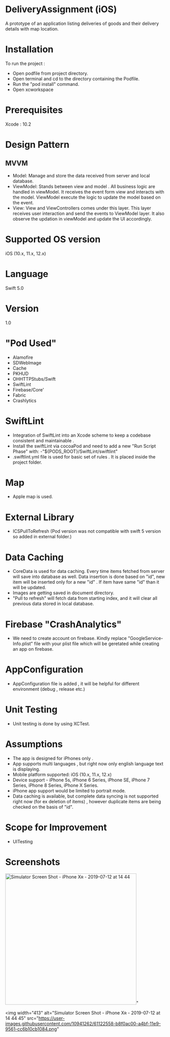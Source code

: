 # DeliveryAssignment (iOS)

A prototype of an application listing deliveries of goods and their delivery details with map location. 

# Installation
To run the project :
- Open podfile from project directory. 
- Open terminal and cd to the directory containing the Podfile.
- Run the "pod install" command.
- Open xcworkspace 

# Prerequisites
Xcode : 10.2

# Design  Pattern
## MVVM
- Model: Manage and store the data received from server  and local database.
- ViewModel: Stands between view and model . All business logic are handled in viewModel. It receives the event form view and interacts with the model. ViewModel execute the logic to update the model based on the event.
- View: View and ViewControllers comes under this layer. This layer receives user interaction and send the events to ViewModel layer. It also observe the updation in viewModel and update the UI accordingly. 



# Supported OS version
 iOS (10.x, 11.x, 12.x)  

# Language 
Swift 5.0

# Version
 1.0 

# "Pod Used"      
- Alamofire
- SDWebImage
- Cache
- PKHUD
- OHHTTPStubs/Swift
- SwiftLint
- Firebase/Core'
- Fabric
- Crashlytics

# SwiftLint
- Integration of SwiftLint into an Xcode scheme to keep a codebase consistent and maintainable .
- Install the swiftLint via cocoaPod and need to add a new "Run Script Phase" with:
-"${PODS_ROOT}/SwiftLint/swiftlint"
- .swiftlint.yml file is used for basic set of rules . It is placed inside the project folder.

# Map
- Apple map is used.

# External Library
- ICSPullToRefresh
(Pod version was not compatible with swift 5 version so added in external folder.)

# Data Caching
- CoreData is used for data caching. Every time items fetched from server will save into database as well. Data insertion is done based on "id", new item will be inserted only for a new "id" . If item have same "id" than it will be updated.
- Images are getting saved in document directory.
- "Pull to refresh" will fetch data from starting index, and it will clear all previous data stored in local database.

# Firebase "CrashAnalytics"
-  We need to create account on firebase. Kindly replace "GoogleService-Info.plist" file with your plist file which will be geretated while creating an app on firebase.

# AppConfiguration
- AppConfiguration file is added , it will be helpful for different environment (debug , release etc.)

# Unit Testing
- Unit testing is done by using XCTest.

# Assumptions        
-    The app is designed for iPhones only .       
-   App  supports multi languages , but right now only english language text is displaying.
-    Mobile platform supported: iOS (10.x, 11.x, 12.x)        
-   Device support - iPhone 5s, iPhone 6 Series, iPhone SE, iPhone 7 Series, iPhone 8 Series, iPhone X Series.    
-    iPhone app support would be limited to portrait mode.
-   Data caching is available, but complete data syncing is not supported right now (for ex deletion of items) , however duplicate items are being checked on the basis of "id".

# Scope for Improvement
- UITesting

# Screenshots
<img width="413" alt="Simulator Screen Shot - iPhone Xʀ - 2019-07-12 at 14 44" src="https://user-images.githubusercontent.com/10941262/61122551-b3936180-a4bf-11e9-8a0a-c66b9869569a.png">"

<img width="413" alt="Simulator Screen Shot - iPhone Xʀ - 2019-07-12 at 14 44 45" src="https://user-images.githubusercontent.com/10941262/61122558-b8f0ac00-a4bf-11e9-9561-cc6b10cb1084.png"

